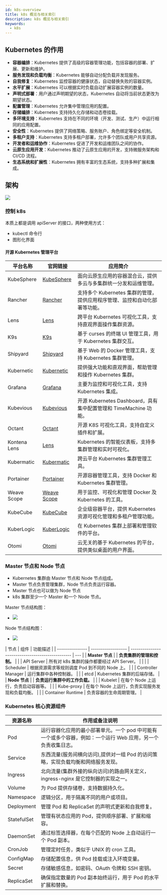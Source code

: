 ```yaml
---
id: k8s-overview
title: k8s 概览与相关索引
description: k8s 概览与相关索引
keywords:
  - k8s
---
```


## Kubernetes 的作用

- **容器编排**：Kubernetes 提供了高级的容器管理功能，包括容器的部署、扩展、更新和维护。
- **服务发现和负载均衡**：Kubernetes 能够自动分配负载并发现服务。
- **自我修复**：Kubernetes 监控容器的健康状态，自动替换失败的容器实例。
- **水平扩展**：Kubernetes 可以根据实时负载自动扩展容器实例的数量。
- **声明式部署**：用户通过声明期望的状态，Kubernetes 自动将当前状态更改为期望状态。
- **配置管理**：Kubernetes 允许集中管理应用的配置。
- **存储编排**：Kubernetes 支持持久化存储和动态卷挂载。
- **多环境支持**：Kubernetes 支持在不同的环境（开发、测试、生产）中运行相同的应用配置。
- **安全性**：Kubernetes 提供了网络策略、服务账户、角色绑定等安全机制。
- **多租户支持**：Kubernetes 支持多租户部署，允许多个团队或用户共享资源。
- **开发者和运维协作**：Kubernetes 促进了开发和运维团队之间的协作。
- **云原生应用开发**：Kubernetes 推动了云原生应用的开发，支持微服务架构和 CI/CD 流程。
- **生态系统和扩展性**：Kubernetes 拥有丰富的生态系统，支持多种扩展和集成。

## 架构

![](https://img.ilovestudy.club/blog/architecture.jpg)

### 控制 k8s

本质上都是调用 apiServer 的接口，两种使用方式：

- kubectl 命令行
- 图形化界面

#### 开源 Kubernetes 管理平台

| 平台名称     | 官网链接                                               | 应用简介                                                                   |
| ------------ | ------------------------------------------------------ | -------------------------------------------------------------------------- |
| KubeSphere   | [KubeSphere](https://kubesphere.io/)                   | 面向云原生应用的容器混合云，提供多云与多集群统一分发和运维管理。           |
| Rancher      | [Rancher](https://rancher.com/)                        | 支持多个 Kubernetes 集群的管理，提供应用程序管理、监控和自动化部署等功能。 |
| Lens         | [Lens](https://k8slens.dev/)                           | 跨平台 Kubernetes 可视化工具，支持直观界面操作集群资源。                   |
| K9s          | [K9s](https://k9scli.io/)                              | 基于 curses 的终端 UI 管理工具，用于 Kubernetes 集群交互。                 |
| Shipyard     | [Shipyard](https://shipyard-project.io/)               | 基于 Web 的 Docker 管理工具，支持 Kubernetes 集群管理。                    |
| Kubernetic   | [Kubernetic](https://kubernetic.com/)                  | 提供强大功能和直观界面，帮助管理和操作 Kubernetes 集群。                   |
| Grafana      | [Grafana](https://grafana.com/)                        | 主要为监控和可视化工具，支持 Kubernetes 集成。                             |
| Kubevious    | [Kubevious](https://kubevious.io/)                     | 开源 Kubernetes Dashboard，具有集中配置管理和 TimeMachine 功能。           |
| Octant       | [Octant](https://octant.dev/)                          | 开源 K8S 可视化工具，支持自定义插件和扩展。                                |
| Kontena Lens | [Lens](https://kontena.io/lens/)                       | Kubernetes 的智能仪表板，支持多集群管理和实时可视化。                      |
| Kubermatic   | [Kubermatic](https://www.kubermatic.com/)              | 跨云平台 Kubernetes 集群管理工具。                                         |
| Portainer    | [Portainer](https://www.portainer.io/)                 | 开源容器管理工具，支持 Docker 和 Kubernetes 集群管理。                     |
| Weave Scope  | [Weave Scope](https://www.weave.works/oss/scope/)      | 用于监控、可视化和管理 Docker 及 Kubernetes 的工具。                       |
| KubeCube     | [KubeCube](https://github.com/kubecube-io/kubecube)    | 企业级容器平台，提供 Kubernetes 资源可视化管理和多租户管理功能。           |
| KuberLogic   | [KuberLogic](https://github.com/kuberlogic/kuberlogic) | 在 Kubernetes 集群上部署和管理软件的平台。                                 |
| Otomi        | [Otomi](https://otomi.io/)                             | 云无关的基于 Kubernetes 的平台，提供类似桌面的用户界面。                   |

### Master 节点和 Node 节点

- Kubernetes 集群由 Master 节点和 Node 节点组成。
- Master 节点负责管理集群，Node 节点负责运行容器。
- Master 节点也可以做为 Node 节点
- k8s 集群至少一个 Master 和一个 Node 节点。

Master 节点结构图：

- ![](http://img.ilovestudy.club/blog/kubernetes-.png)

Node 节点结构图：

- ![](http://img.ilovestudy.club/blog/kubernetes-node.png)

| 节点            | 组件               | 功能描述                                         |
| --------------- | ------------------ | ------------------------------------------------ | --- |
| **Master 节点** |                    | **负责集群的管理和控制。**                       |
|                 | API Server         | 所有对 k8s 集群的操作都要经过 API Server。       |     |
|                 | Scheduler          | 根据资源需求等规则调度 Pod 到不同的 Node 上。    |
|                 | Controller Manager | 运行集群中各种控制器。                           |
|                 | etcd               | Kubernetes 集群的后端存储。                      |
| **Node 节点**   |                    | **负责运行集群中的工作负载。**                   |
|                 | Kubelet            | 在每个 Node 上运行，负责启动容器等。             |
|                 | Kube-proxy         | 在每个 Node 上运行，负责实现服务发现和负载均衡。 |
|                 | Container Runtime  | 负责容器的生命周期管理。                         |

### Kubernetes 核心资源组件

| 资源名称    | 作用或备注说明                                                                                               |
| ----------- | ------------------------------------------------------------------------------------------------------------ |
| Pod         | 运行容器化应用的最小部署单元。一个 pod 中可能有一个或多个容器，例如：一个运行 Web 应用，另一个负责收集日志。 |
| Service     | 东西流量(服务间横向访问),提供对一组 Pod 的访问策略，实现负载均衡和网络服务发现。                             |
| Ingress     | 北向流量(集群外接的纵向访问)的路由网关定义，ingress-nginx 是它控制器的实现之一。                             |
| Volume      | 为 Pod 提供存储卷，支持数据持久化。                                                                          |
| Namespace   | 逻辑分区，用于隔离不同的用户或项目。                                                                         |
| Deployment  | 管理 Pod 和 ReplicaSet 的声明式更新和自我修复。                                                              |
| StatefulSet | 管理有状态应用的 Pod，提供顺序部署、扩展和缩容。                                                             |
| DaemonSet   | 通过标签选择器，在每个匹配的 Node 上自动运行一个 Pod 副本。                                                  |
| CronJob     | 管理定时任务，类似于 UNIX 的 cron 工具。                                                                     |
| ConfigMap   | 存储配置信息，供 Pod 挂载或注入环境变量。                                                                    |
| Secret      | 存储敏感信息，如密码、OAuth 令牌和 SSH 密钥。                                                                |
| ReplicaSet  | 确保指定数量的 Pod 副本始终运行，用于 Pod 的水平扩展和替换。                                                 |
